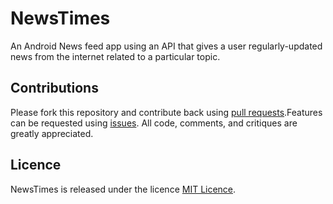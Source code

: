 # NewsTimes
An Android News feed app using an API that gives a user regularly-updated news from the internet related to a particular topic. 
## Contributions
Please fork this repository and contribute back using [pull requests](https://github.com/mtondolo/NewsTimes/pulls).Features can be requested using [issues](https://github.com/mtondolo/NewsTimes/issues). All code, comments, and critiques are greatly appreciated.
## Licence
NewsTimes is released under the licence [MIT Licence](https://choosealicense.com/licenses/mit/).

